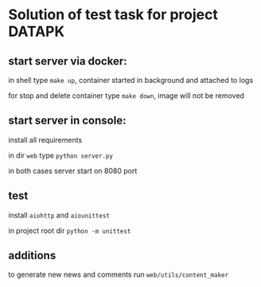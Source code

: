 # Solution of test task for project DATAPK

## start server via docker:

in shell type `make up`, container started in background and attached to logs

for stop and delete container type `make down`, image will not be removed

## start server in console:
install all requirements

in dir `web` type `python server.py`

in both cases server start on 8080 port 

## test
install `aiohttp` and `aiounittest`

in project root dir `python -m unittest`

## additions
to generate new news and comments run `web/utils/content_maker`

